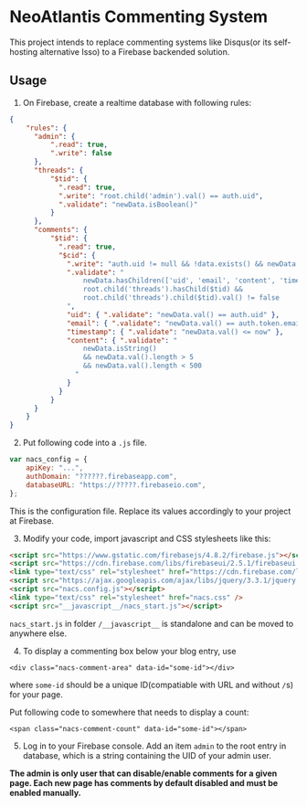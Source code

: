 NeoAtlantis Commenting System
=============================

This project intends to replace commenting systems like Disqus(or its
self-hosting alternative Isso) to a Firebase backended solution.

## Usage

1. On Firebase, create a realtime database with following rules:

```json
{
    "rules": {
      "admin": {
          ".read": true,
          ".write": false
      },
      "threads": {
          "$tid": {
            ".read": true,
            ".write": "root.child('admin').val() == auth.uid",
            ".validate": "newData.isBoolean()"
          }
      },
      "comments": {
          "$tid": {
            ".read": true,
            "$cid": {
              ".write": "auth.uid != null && !data.exists() && newData.exists()",
              ".validate": "
              	  newData.hasChildren(['uid', 'email', 'content', 'timestamp']) &&
                  root.child('threads').hasChild($tid) &&
                  root.child('threads').child($tid).val() != false
              ",
              "uid": { ".validate": "newData.val() == auth.uid" },
              "email": { ".validate": "newData.val() == auth.token.email" },
              "timestamp": { ".validate": "newData.val() <= now" },
              "content": { ".validate": "
                  newData.isString() 
                  && newData.val().length > 5
                  && newData.val().length < 500
                "
              }
            }
          }
      }
    }
}
```

2. Put following code into a `.js` file.

```javascript
var nacs_config = {
    apiKey: "...",
    authDomain: "??????.firebaseapp.com",
    databaseURL: "https://?????.firebaseio.com",
};
```

This is the configuration file. Replace its values accordingly to your project
at Firebase.

3. Modify your code, import javascript and CSS stylesheets like this:

```html
<script src="https://www.gstatic.com/firebasejs/4.8.2/firebase.js"></script>
<script src="https://cdn.firebase.com/libs/firebaseui/2.5.1/firebaseui.js"></script>
<link type="text/css" rel="stylesheet" href="https://cdn.firebase.com/libs/firebaseui/2.5.1/firebaseui.css" />
<script src="https://ajax.googleapis.com/ajax/libs/jquery/3.3.1/jquery.min.js"></script>
<script src="nacs.config.js"></script>
<link type="text/css" rel="stylesheet" href="nacs.css" />
<script src="__javascript__/nacs_start.js"></script>
```

`nacs_start.js` in folder `/__javascript__` is standalone and can be moved to
anywhere else.

4. To display a commenting box below your blog entry, use

```<div class="nacs-comment-area" data-id="some-id"></div>```

where `some-id` should be a unique ID(compatiable with URL and without `/`s)
for your page.

Put following code to somewhere that needs to display a count:

```<span class="nacs-comment-count" data-id="some-id"></span>```

5. Log in to your Firebase console. Add an item `admin` to the root entry in
database, which is a string containing the UID of your admin user.

**The admin is only user that can disable/enable comments for a given page.
Each new page has comments by default disabled and must be enabled manually.**

